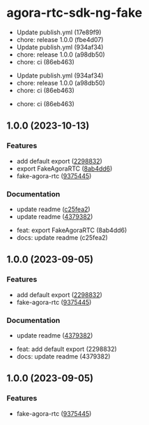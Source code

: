 # agora-rtc-sdk-ng-fake

- Update publish.yml (17e89f9)
- chore: release 1.0.0 (fbe4d07)
- Update publish.yml (934af34)
- chore: release 1.0.0 (a98db50)
- chore: ci (86eb463)

* Update publish.yml (934af34)
* chore: release 1.0.0 (a98db50)
* chore: ci (86eb463)

- chore: ci (86eb463)

## 1.0.0 (2023-10-13)

### Features

- add default export ([2298832](https://github.com/AgoraIO-Extensions/agora-rtc-sdk-ng-fake/commit/22988323b5701fb288d4bbc719fc74937ac2619e))
- export FakeAgoraRTC ([8ab4dd6](https://github.com/AgoraIO-Extensions/agora-rtc-sdk-ng-fake/commit/8ab4dd60e975cda60c43af4bd749127f897e61ca))
- fake-agora-rtc ([9375445](https://github.com/AgoraIO-Extensions/agora-rtc-sdk-ng-fake/commit/9375445974e8ca824c3467306f9f24206fc91e95))

### Documentation

- update readme ([c25fea2](https://github.com/AgoraIO-Extensions/agora-rtc-sdk-ng-fake/commit/c25fea253fc71712bbe84f1443e008b0ddfc08ba))
- update readme ([4379382](https://github.com/AgoraIO-Extensions/agora-rtc-sdk-ng-fake/commit/4379382632853a9660d46a662bf1bb18c568cb62))

* feat: export FakeAgoraRTC (8ab4dd6)
* docs: update readme (c25fea2)

## 1.0.0 (2023-09-05)

### Features

- add default export ([2298832](https://github.com/AgoraIO-Extensions/agora-rtc-sdk-ng-fake/commit/22988323b5701fb288d4bbc719fc74937ac2619e))
- fake-agora-rtc ([9375445](https://github.com/AgoraIO-Extensions/agora-rtc-sdk-ng-fake/commit/9375445974e8ca824c3467306f9f24206fc91e95))

### Documentation

- update readme ([4379382](https://github.com/AgoraIO-Extensions/agora-rtc-sdk-ng-fake/commit/4379382632853a9660d46a662bf1bb18c568cb62))

* feat: add default export (2298832)
* docs: update readme (4379382)

## 1.0.0 (2023-09-05)

### Features

- fake-agora-rtc ([9375445](https://github.com/AgoraIO-Extensions/agora-rtc-sdk-ng-fake/commit/9375445974e8ca824c3467306f9f24206fc91e95))
